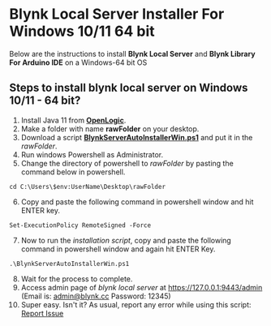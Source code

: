 # Blynk Local Server Installer For Windows 10/11 64 bit

Below are the instructions to install **Blynk Local Server** and **Blynk Library For Arduino IDE** on a Windows-64 bit OS


## Steps to install blynk local server on Windows 10/11 - 64 bit?
1. Install Java 11 from **[OpenLogic](https://builds.openlogic.com/downloadJDK/openlogic-openjdk-jre/11.0.26+4/openlogic-openjdk-jre-11.0.26+4-windows-x64.msi)**.
2. Make a folder with name **rawFolder** on your desktop.
3. Download a script **[BlynkServerAutoInstallerWin.ps1](https://raw.githubusercontent.com/msanaullahsahar/Blynk-Local-Server-Auto-Installer-For-Windows-OS/master/BlynkServerAutoInstallerWin.ps1)** and put it in the _rawFolder_.
4. Run windows Powershell as Administrator.
5. Change the directory of powershell to _rawFolder_ by pasting the command below in powershell.
```
cd C:\Users\$env:UserName\Desktop\rawFolder
```
6. Copy and paste the following command in powershell window and hit ENTER key.

```
Set-ExecutionPolicy RemoteSigned -Force
```
7. Now to run the _installation script_, copy and paste the following command in powershell window and again hit ENTER Key.

```
.\BlynkServerAutoInstallerWin.ps1
```
   
8. Wait for the process to complete.
9. Access admin page of _blynk local server_ at https://127.0.0.1:9443/admin (Email is: admin@blynk.cc  Password: 12345)
10. Super easy. Isn't it? As usual, report any error while using this script: [Report Issue](https://github.com/msanaullahsahar/Blynk-Local-Server-Auto-Installer-For-Windows-OS/issues/new)
